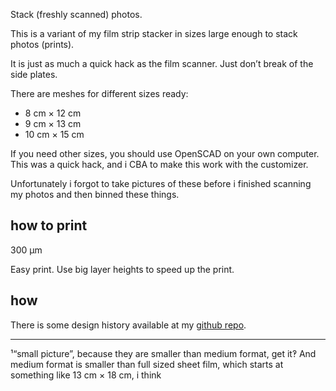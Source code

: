 Stack (freshly scanned) photos.

This is a variant of my film strip stacker in sizes large enough to stack photos (prints).

It is just as much a quick hack as the film scanner. Just don’t break of the side plates.

There are meshes for different sizes ready:

* 8 cm × 12 cm
* 9 cm × 13 cm
* 10 cm × 15 cm

If you need other sizes, you should use OpenSCAD on your own computer. This was a quick hack, and i CBA to make this work with the customizer.

Unfortunately i forgot to take pictures of these before i finished scanning my photos and then binned these things.


## how to print

300 µm

Easy print. Use big layer heights to speed up the print.


## how

There is some design history available at my [github repo](https://github.com/ospalh/3d-printing/tree/develop/Filmstreifenstapler).


----
¹“small picture”, because they are smaller than medium format, get it‽ And medium format is smaller than full sized sheet film, which starts at something like 13 cm × 18 cm, i think
